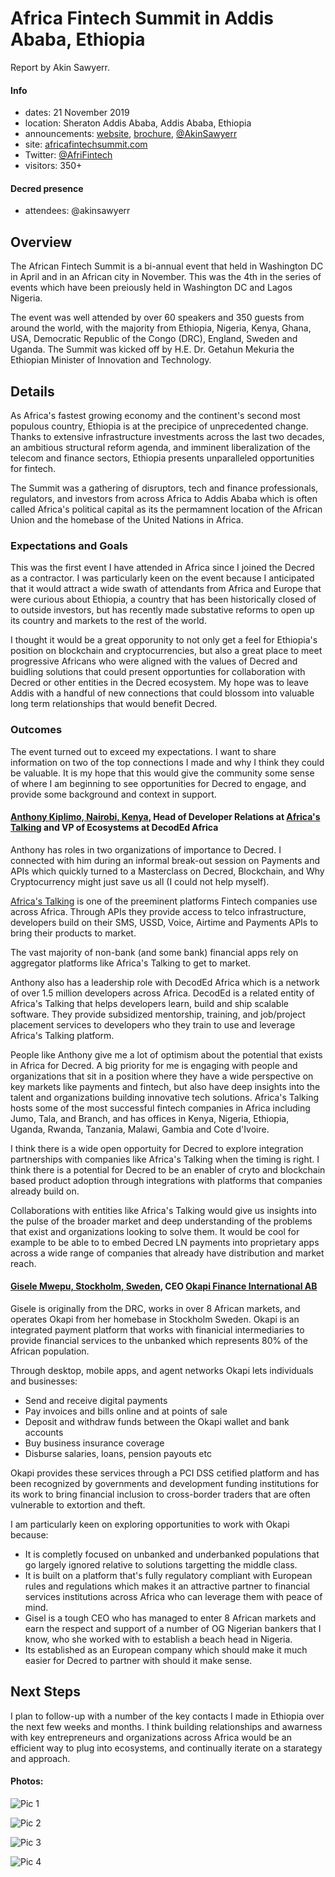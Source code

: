 # Africa Fintech Summit in Addis Ababa, Ethiopia

Report by Akin Sawyerr.

#### Info

- dates: 21 November 2019
- location: Sheraton Addis Ababa, Addis Ababa, Ethiopia
- announcements: [website](https://africafintechsummit.com/addis/), [brochure](https://africafintechsummit.com/addis/download-brochure-form/), [@AkinSawyerr](https://twitter.com/AkinSawyerr/status/1194713909019721729)
- site: [africafintechsummit.com](https://africafintechsummit.com/)
- Twitter: [@AfriFintech](https://twitter.com/AfriFintech)
- visitors: 350+

#### Decred presence

- attendees: @akinsawyerr

## Overview

The African Fintech Summit is a bi-annual event that held in Washington DC in April and in an African city in November. This was the 4th in the series of events which have been preiously held in Washington DC and Lagos Nigeria.

The event was well attended by over 60 speakers and 350 guests from around the world, with the majority from Ethiopia, Nigeria, Kenya, Ghana, USA, Democratic Republic of the Congo (DRC), England, Sweden and Uganda. The Summit was kicked off by H.E. Dr. Getahun Mekuria the Ethiopian Minister of Innovation and Technology.

## Details

As Africa's fastest growing economy and the continent's second most populous country, Ethiopia is at the precipice of unprecedented change. Thanks to extensive infrastructure investments across the last two decades, an ambitious structural reform agenda, and imminent liberalization of the telecom and finance sectors, Ethiopia presents unparalleled opportunities for fintech.

The Summit was a gathering of disruptors, tech and finance professionals, regulators, and investors from across Africa to Addis Ababa which is often called Africa's political capital as its the permamnent location of the African Union and the homebase of the United Nations in Africa.

### Expectations and Goals

This was the first event I have attended in Africa since I joined the Decred as a contractor. I was particularly keen on the event because I anticipated that it would attract a wide swath of attendants from Africa and Europe that were curious about Ethiopia, a country that has been historically closed of to outside investors, but has recently made substative reforms to open up its country and markets to the rest of the world.

I thought it would be a great opporunity to not only get a feel for Ethiopia's position on blockchain and cryptocurrencies, but also a great place to meet progressive Africans who were aligned with the values of Decred and buidling solutions that could present opportunties for collaboration with Decred or other entities in the Decred ecosystem. My hope was to leave Addis with a handful of new connections that could blossom into valuable long term relationships that would benefit Decred.

### Outcomes

The event turned out to exceed my expectations. I want to share information on two of the top connections I made and why I think they could be valuable. It is my hope that this would give the community some sense of where I am beginning to see opportunities for Decred to engage, and provide some background and context in support.

#### [Anthony Kiplimo, Nairobi, Kenya](https://www.linkedin.com/in/anthony-kiplimo-0234384b/), Head of Developer Relations at [Africa's Talking](https://africastalking.com/) and VP of Ecosystems at DecodEd Africa

Anthony has roles in two organizations of importance to Decred. I connected with him during an informal break-out session on Payments and APIs which quickly turned to a Masterclass on Decred, Blockchain, and Why Cryptocurrency might just save us all (I could not help myself).

[Africa's Talking](https://africastalking.com/) is one of the preeminent platforms Fintech companies use across Africa. Through APIs they provide access to telco infrastructure, developers build on their SMS, USSD, Voice, Airtime and Payments APIs to bring their products to market.

The vast majority of non-bank (and some bank) financial apps rely on aggregator platforms like Africa's Talking to get to market.

Anthony also has a leadership role with DecodEd Africa which is a network of over 1.5 million developers across Africa. DecodEd is a related entity of Africa's Talking that helps developers learn, build and ship scalable software. They provide subsidized mentorship, training, and job/project placement services to developers who they train to use and leverage Africa's Talking platform.

People like Anthony give me a lot of optimism about the potential that exists in Africa for Decred. A big priority for me is engaging with people and organizations that sit in a position where they have a wide perspective on key markets like payments and fintech, but also have deep insights into the talent and organizations building innovative tech solutions. Africa's Talking hosts some of the most successful fintech companies in Africa including Jumo, Tala, and Branch, and has offices in Kenya, Nigeria, Ethiopia, Uganda, Rwanda, Tanzania, Malawi, Gambia and Cote d'Ivoire.

I think there is a wide open opportuity for Decred to explore integration partnerships with companies like Africa's Talking when the timing is right. I think there is a potential for Decred to be an enabler of cryto and blockchain based product adoption through integrations with platforms that companies already build on.

Collaborations with entities like Africa's Talking would give us insights into the pulse of the broader market and deep understanding of the problems that exist and organizations looking to solve them. It would be cool for example to be able to to embed Decred LN payments into proprietary apps across a wide range of companies that already have distribution and market reach.

#### [Gisele Mwepu, Stockholm, Sweden](https://www.linkedin.com/in/giselemwepu/), CEO [Okapi Finance International AB](https://www.okapifinance.com/)

Gisele is originally from the DRC, works in over 8 African markets, and operates Okapi from her homebase in Stockholm Sweden. Okapi is an integrated payment platform that works with finanicial intermediaries to provide financial services to the unbanked which represents 80% of the African population.

Through desktop, mobile apps, and agent networks Okapi lets individuals and businesses:

- Send and receive digital payments
- Pay invoices and bills online and at points of sale
- Deposit and withdraw funds between the Okapi wallet and bank accounts
- Buy business insurance coverage
- Disburse salaries, loans, pension payouts etc

Okapi provides these services through a PCI DSS cetified platform and has been recognized by governments and development funding institutions for its work to bring financial inclusion to cross-border traders that are often vulnerable to extortion and theft.

I am particularly keen on exploring opportunities to work with Okapi because:

- It is completly focused on unbanked and underbanked populations that go largely ignored relative to solutions targetting the middle class.
- It is built on a platform that's fully regulatory compliant with European rules and regulations which makes it an attractive partner to financial services institutions across Africa who can leverage them with peace of mind.
- Gisel is a tough CEO who has managed to enter 8 African markets and earn the respect and support of a number of OG Nigerian bankers that I know, who she worked with to establish a beach head in Nigeria.
- Its established as an European company which should make it much easier for Decred to partner with should it make sense.

## Next Steps

I plan to follow-up with a number of the key contacts I made in Ethiopia over the next few weeks and months. I think building relationships and awarness with key entrepreneurs and organizations across Africa would be an efficient way to plug into ecosystems, and continually iterate on a starategy and approach.

#### Photos:

![Pic 1](https://photos.app.goo.gl/MPcJZsTtNuyWHccy6 "Blockchain Panel")

![Pic 2](https://photos.app.goo.gl/rM8fFBLDoZGoJ8Qm6 "The Event Organizing Team")

![Pic 3](https://photos.app.goo.gl/Vwhb12mGfY7PBeGQ6 "Payments and APIs breakout session")

![Pic 4](https://photos.app.goo.gl/5QySvFDJ1QgdZhVg8 "The Event Main Stage")
